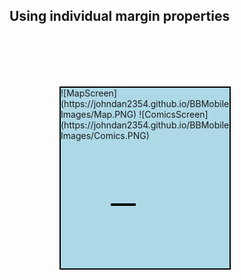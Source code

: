 <html>
<head>
<style>
div {
  border: 2px solid black;
  margin-top: 100px;
  margin-bottom: 100px;
  margin-right: 150px;
  margin-left: 80px;
  background-color: lightblue;
}
</style>
</head>
<body>

<h2>Using individual margin properties</h2>
<div>
![MapScreen](https://johndan2354.github.io/BBMobileImages/Map.PNG) ![ComicsScreen](https://johndan2354.github.io/BBMobileImages/Comics.PNG)
<div>
</body>
</html>
